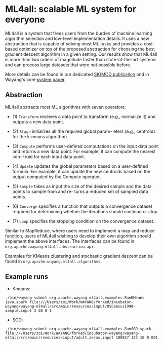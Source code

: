 # ML4all: scalable ML system for everyone


ML4all is a system that frees users from the burden of machine learning algorithm selection and low-level implementation details.
It uses a new abstraction that is capable of solving most ML tasks and provides a cost-based optimizer on top of the proposed abstraction for choosing the best gradient descent algorithm in a given setting.
Our results show that ML4all is more than two orders of magnitude faster than state-of-the-art systems and can process large datasets that were not possible before.

More details can be found in our dedicated [SIGMOD publication](https://dl.acm.org/citation.cfm?id=3064042) and 
in Wayang's core [system paper](https://sigmodrecord.org/publications/sigmodRecord/2309/pdfs/05_Systems_Beedkar.pdf).

## Abstraction
ML4all abstracts most ML algorithms with seven operators:

- (1) `Transform` receives a data point to transform
(e.g., normalize it) and outputs a new data point.

- (2) `Stage` initializes all the required global param-
eters (e.g., centroids for the k-means algorithm).

- (3) `Compute` performs user-defined computations
on the input data point and returns a new data
point. For example, it can compute the nearest cen-
troid for each input data point.

- (4) `Update` updates the global parameters based on
a user-defined formula. For example, it can update
the new centroids based on the output computed by
the Compute operator.

- (5) `Sample` takes as input the size of the desired
sample and the data points to sample from and re-
turns a reduced set of sampled data points.

- (6) `Converge` specifies a function that outputs
a convergence dataset required for determining
whether the iterations should continue or stop.

- (7) `Loop` specifies the stopping condition on the
convergence dataset.

Similar to MapReduce, where users need to implement a map and reduce function, users of ML4all wishing to develop their own algorithm should implement the above interfaces.
The interfaces can be found in `org.apache.wayang.ml4all.abstraction.api`.

Examples for KMeans clustering and stochastic gradient descent can be found in `org.apache.wayang.ml4all.algorithms`.

## Example runs
- Kmeans:

```shell
./bin/wayang-submit org.apache.wayang.ml4all.examples.RunKMeans java,spark file:///Users/zoi/Work/WAYANG/forked/incubator-wayang/wayang-ml4all/src/main/resources/input/USCensus1990-sample.input 3 68 0 1
```

- SGD:
```shell
./bin/wayang-submit org.apache.wayang.ml4all.examples.RunSGD spark file:///Users/zoi/Work/WAYANG/forked/incubator-wayang/wayang-ml4all/src/main/resources/input/adult.zeros.input 100827 123 10 0.001
```